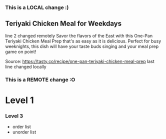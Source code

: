 ### This is a LOCAL change :)
## Teriyaki Chicken Meal for Weekdays
line 2 changed remotely
Savor the flavors of the East with this One-Pan Teriyaki Chicken Meal Prep that's as easy as it is delicious. Perfect for busy weeknights, this dish will have your taste buds singing and your meal prep game on point!

Source: https://tasty.co/recipe/one-pan-teriyaki-chicken-meal-prep
last line changed locally
### This is a REMOTE change :O

# Level 1
### Level 3

- order list
- unorder list 
